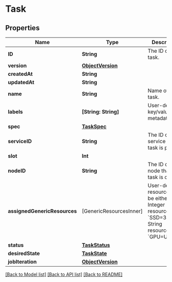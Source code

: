 # Task

## Properties
Name | Type | Description | Notes
------------ | ------------- | ------------- | -------------
**ID** | **String** | The ID of the task. | [optional] 
**version** | [**ObjectVersion**](ObjectVersion.md) |  | [optional] 
**createdAt** | **String** |  | [optional] 
**updatedAt** | **String** |  | [optional] 
**name** | **String** | Name of the task. | [optional] 
**labels** | **[String: String]** | User-defined key/value metadata. | [optional] 
**spec** | [**TaskSpec**](TaskSpec.md) |  | [optional] 
**serviceID** | **String** | The ID of the service this task is part of. | [optional] 
**slot** | **Int** |  | [optional] 
**nodeID** | **String** | The ID of the node that this task is on. | [optional] 
**assignedGenericResources** | [GenericResourcesInner] | User-defined resources can be either Integer resources (e.g, &#x60;SSD&#x3D;3&#x60;) or String resources (e.g, &#x60;GPU&#x3D;UUID1&#x60;).  | [optional] 
**status** | [**TaskStatus**](TaskStatus.md) |  | [optional] 
**desiredState** | [**TaskState**](TaskState.md) |  | [optional] 
**jobIteration** | [**ObjectVersion**](ObjectVersion.md) |  | [optional] 

[[Back to Model list]](../README.md#documentation-for-models) [[Back to API list]](../README.md#documentation-for-api-endpoints) [[Back to README]](../README.md)


